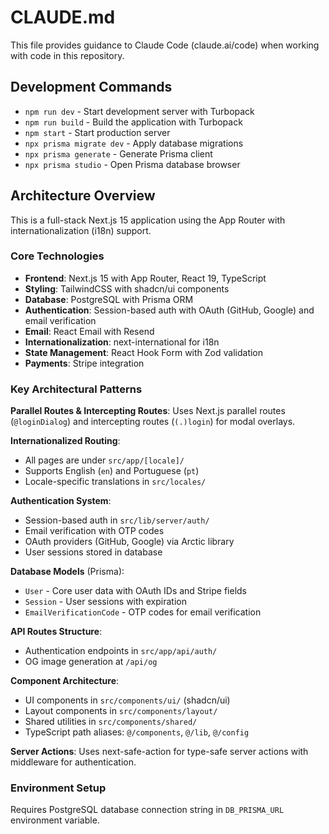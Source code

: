 # CLAUDE.md

This file provides guidance to Claude Code (claude.ai/code) when working with code in this repository.

## Development Commands

- `npm run dev` - Start development server with Turbopack
- `npm run build` - Build the application with Turbopack  
- `npm start` - Start production server
- `npx prisma migrate dev` - Apply database migrations
- `npx prisma generate` - Generate Prisma client
- `npx prisma studio` - Open Prisma database browser

## Architecture Overview

This is a full-stack Next.js 15 application using the App Router with internationalization (i18n) support.

### Core Technologies
- **Frontend**: Next.js 15 with App Router, React 19, TypeScript
- **Styling**: TailwindCSS with shadcn/ui components  
- **Database**: PostgreSQL with Prisma ORM
- **Authentication**: Session-based auth with OAuth (GitHub, Google) and email verification
- **Email**: React Email with Resend
- **Internationalization**: next-international for i18n
- **State Management**: React Hook Form with Zod validation
- **Payments**: Stripe integration

### Key Architectural Patterns

**Parallel Routes & Intercepting Routes**: Uses Next.js parallel routes (`@loginDialog`) and intercepting routes (`(.)login`) for modal overlays.

**Internationalized Routing**: 
- All pages are under `src/app/[locale]/` 
- Supports English (`en`) and Portuguese (`pt`)
- Locale-specific translations in `src/locales/`

**Authentication System**:
- Session-based auth in `src/lib/server/auth/`
- Email verification with OTP codes
- OAuth providers (GitHub, Google) via Arctic library
- User sessions stored in database

**Database Models** (Prisma):
- `User` - Core user data with OAuth IDs and Stripe fields
- `Session` - User sessions with expiration
- `EmailVerificationCode` - OTP codes for email verification

**API Routes Structure**:
- Authentication endpoints in `src/app/api/auth/`
- OG image generation at `/api/og`

**Component Architecture**:
- UI components in `src/components/ui/` (shadcn/ui)
- Layout components in `src/components/layout/`
- Shared utilities in `src/components/shared/`
- TypeScript path aliases: `@/components`, `@/lib`, `@/config`

**Server Actions**: Uses next-safe-action for type-safe server actions with middleware for authentication.

### Environment Setup
Requires PostgreSQL database connection string in `DB_PRISMA_URL` environment variable.